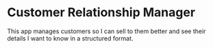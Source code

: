 # Customer Relationship Manager

This app manages customers so I can sell to them better and see their details I want to know in a structured format.
